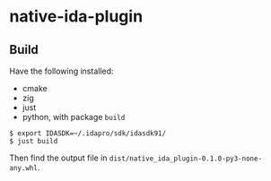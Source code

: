 # native-ida-plugin

## Build

Have the following installed:
  - cmake
  - zig
  - just
  - python, with package `build`

```
$ export IDASDK=~/.idapro/sdk/idasdk91/
$ just build
```

Then find the output file in `dist/native_ida_plugin-0.1.0-py3-none-any.whl`.
